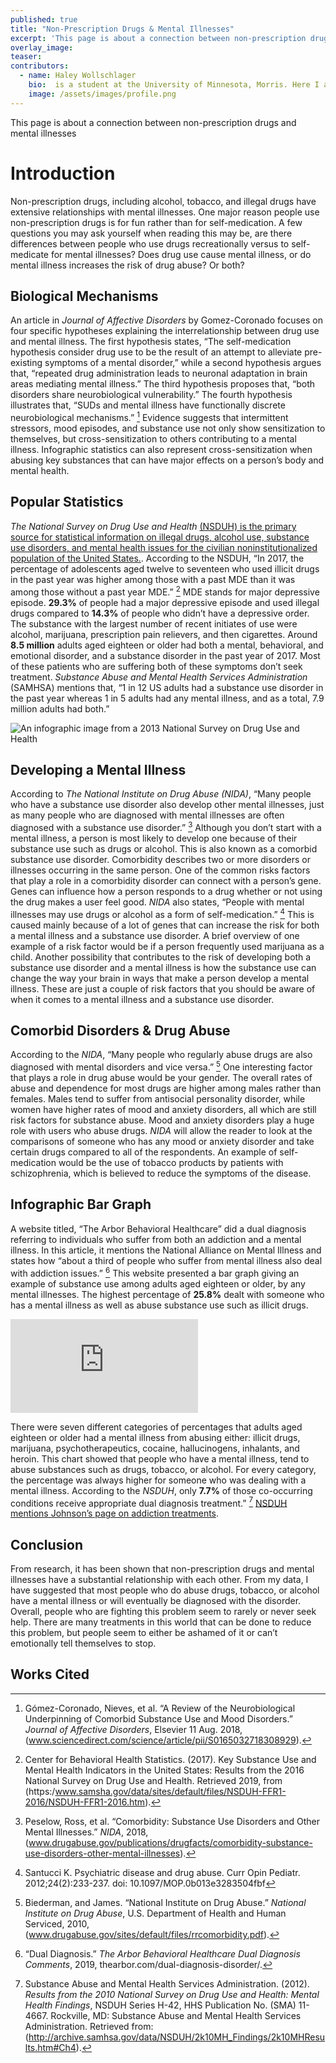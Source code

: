 ```yaml
---
published: true
title: "Non-Prescription Drugs & Mental Illnesses"
excerpt: 'This page is about a connection between non-prescription drugs and mental illnesses.'
overlay_image: 
teaser: 
contributors:
  - name: Haley Wollschlager
    bio:  is a student at the University of Minnesota, Morris. Here I am involved in the women’s basketball and softball program.
    image: /assets/images/profile.png
---
```

This page is about a connection between non-prescription drugs and mental illnesses
 
# Introduction 
Non-prescription drugs, including alcohol, tobacco, and illegal drugs have extensive relationships with mental illnesses. One major reason people use non-prescription drugs is for fun rather than for self-medication. A few questions you may ask yourself when reading this may be, are there differences between people who use drugs recreationally versus to self-medicate for mental illnesses? Does drug use cause mental illness, or do mental illness increases the risk of drug abuse? Or both? 

## Biological Mechanisms 
An article in *Journal of Affective Disorders* by Gomez-Coronado focuses on four specific hypotheses explaining the interrelationship between drug use and mental illness. The first hypothesis states, “The self-medication hypothesis consider drug use to be the result of an attempt to alleviate pre-existing symptoms of a mental disorder,” while a second hypothesis argues that, “repeated drug administration leads to neuronal adaptation in brain areas mediating mental illness.” The third hypothesis proposes that, “both disorders share neurobiological vulnerability.” The fourth hypothesis illustrates that, “SUDs and mental illness have functionally discrete neurobiological mechanisms.” [^1] Evidence suggests that intermittent stressors, mood episodes, and substance use not only show sensitization to themselves, but cross-sensitization to others contributing to a mental illness. Infographic statistics can also represent cross-sensitization when abusing key substances that can have major effects on a person’s body and mental health. 

## Popular Statistics 
*The National Survey on Drug Use and Health* [(NSDUH) is the primary source for statistical information on illegal drugs, alcohol use, substance use disorders, and mental health issues for the civilian noninstitutionalized population of the United States.](https://nsduhweb.rti.org/respweb/homepage.cfm). According to the NSDUH, “In 2017, the percentage of adolescents aged twelve to seventeen who used illicit drugs in the past year was higher among those with a past MDE than it was among those without a past year MDE.” [^2] MDE stands for major depressive episode. **29.3%** of people had a major depressive episode and used illegal drugs compared to **14.3%** of people who didn’t have a depressive order. The substance with the largest number of recent initiates of use were alcohol, marijuana, prescription pain relievers, and then cigarettes. Around **8.5 million** adults aged eighteen or older had both a mental, behavioral, and emotional disorder, and a substance disorder in the past year of 2017. Most of these patients who are suffering both of these symptoms don’t seek treatment. *Substance Abuse and Mental Health Services Administration* (SAMHSA) mentions that, “1 in 12 US adults had a substance use disorder in the past year whereas 1 in 5 adults had any mental illness, and as a total, 7.9 million adults had both.” 

![An infographic image from a 2013 National Survey on Drug Use and Health](https://live.staticflickr.com/744/22389442948_ebd6f231ce.jpg)


## Developing a Mental Illness
According to *The National Institute on Drug Abuse (NIDA)*, “Many people who have a substance use disorder also develop other mental illnesses, just as many people who are diagnosed with mental illnesses are often diagnosed with a substance use disorder.” [^3] Although you don’t start with a mental illness, a person is most likely to develop one because of their substance use such as drugs or alcohol. This is also known as a comorbid substance use disorder. Comorbidity describes two or more disorders or illnesses occurring in the same person. One of the common risks factors that play a role in a comorbidity disorder can connect with a person’s gene. Genes can influence how a person responds to a drug whether or not using the drug makes a user feel good. *NIDA* also states, “People with mental illnesses may use drugs or alcohol as a form of self-medication.” [^4] This is caused mainly because of a lot of genes that can increase the risk for both a mental illness and a substance use disorder. A brief overview of one example of a risk factor would be if a person frequently used marijuana as a child. Another possibility that contributes to the risk of developing both a substance use disorder and a mental illness is how the substance use can change the way your brain in ways that make a person develop a mental illness. These are just a couple of risk factors that you should be aware of when it comes to a mental illness and a substance use disorder. 
 
## Comorbid Disorders & Drug Abuse 
According to the *NIDA*, “Many people who regularly abuse drugs are also diagnosed with mental disorders and vice versa.” [^5] One interesting factor that plays a role in drug abuse would be your gender. The overall rates of abuse and dependence for most drugs are higher among males rather than females. Males tend to suffer from antisocial personality disorder, while women have higher rates of mood and anxiety disorders, all which are still risk factors for substance abuse. Mood and anxiety disorders play a huge role with users who abuse drugs. *NIDA* will allow the reader to look at the comparisons of someone who has any mood or anxiety disorder and take certain drugs compared to all of the respondents. An example of self-medication would be the use of tobacco products by patients with schizophrenia, which is believed to reduce the symptoms of the disease. 

## Infographic Bar Graph
A website titled, “The Arbor Behavioral Healthcare” did a dual diagnosis referring to individuals who suffer from both an addiction and a mental illness. In this article, it mentions the National Alliance on Mental Illness and states how “about a third of people who suffer from mental illness also deal with addiction issues.” [^6] This website presented a bar graph giving an example of substance use among adults aged eighteen or older, by any mental illnesses. The highest percentage of **25.8%** dealt with someone who has a mental illness as well as abuse substance use such as illicit drugs. 

![An infographic bar graph representing the connection between adults who abuse substances and have a mental illness](http://archive.samhsa.gov/data/NSDUH/2k10MH_Findings/2k10MHResults.htm#Ch4) 

There were seven different categories of percentages that adults aged eighteen or older had a mental illness from abusing either: illicit drugs, marijuana, psychotherapeutics, cocaine, hallucinogens, inhalants, and heroin. This chart showed that people who have a mental illness, tend to abuse substances such as drugs, tobacco, or alcohol. For every category, the percentage was always higher for someone who was dealing with a mental illness. According to the *NSDUH*, only **7.7%** of those co-occurring conditions receive appropriate dual diagnosis treatment.” [^7] [NSDUH mentions Johnson’s page on addiction treatments](http://archive.samhsa.gov/data/NSDUH/2k10MH_Findings/2k10MHResults.htm#Ch4).
 
## Conclusion
From research, it has been shown that non-prescription drugs and mental illnesses have a substantial relationship with each other. From my data, I have suggested that most people who do abuse drugs, tobacco, or alcohol have a mental illness or will eventually be diagnosed with the disorder. Overall, people who are fighting this problem seem to rarely or never seek help. There are many treatments in this world that can be done to reduce this problem, but people seem to either be ashamed of it or can’t emotionally tell themselves to stop. 
 

## Works Cited

[^1]: Gómez-Coronado, Nieves, et al. “A Review of the Neurobiological Underpinning of Comorbid Substance Use and Mood Disorders.” *Journal of Affective Disorders*, Elsevier 11 Aug. 2018, \(www.sciencedirect.com/science/article/pii/S0165032718308929).

[^2]: Center for Behavioral Health Statistics. \(2017). Key Substance Use and Mental Health Indicators in the United States: Results from the 2016 National Survey on Drug Use and Health. Retrieved 2019, from \(https:/www.samsha.gov/data/sites/default/files/NSDUH-FFR1-2016/NSDUH-FFR1-2016.htm).

[^3]: Peselow, Ross, et al. “Comorbidity: Substance Use Disorders and Other Mental Illnesses.” *NIDA*, 2018, \(www.drugabuse.gov/publications/drugfacts/comorbidity-substance-use-disorders-other-mental-illnesses).

[^4]: Santucci K. Psychiatric disease and drug abuse. Curr Opin Pediatr. 2012;24(2):233-237. doi: 10.1097/MOP.0b013e3283504fbf

[^5]: Biederman, and James. “National Institute on Drug Abuse.” *National Institute on Drug Abuse*, U.S. Department of Health and Human Serviced, 2010, \(www.drugabuse.gov/sites/default/files/rrcomorbidity.pdf).

[^6]: “Dual Diagnosis.” *The Arbor Behavioral Healthcare Dual Diagnosis Comments*, 2019, thearbor.com/dual-diagnosis-disorder/.

[^7]: Substance Abuse and Mental Health Services Administration. \(2012). *Results from the 2010 National Survey on Drug Use and Health: Mental Health Findings*, NSDUH Series H-42, HHS Publication No. \(SMA) 11-4667. Rockville, MD: Substance Abuse and Mental Health Services Administration. Retrieved from: \(http://archive.samhsa.gov/data/NSDUH/2k10MH_Findings/2k10MHResults.htm#Ch4).
